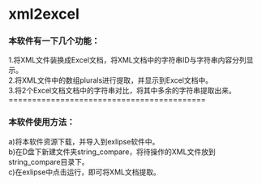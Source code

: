 # xml2excel
<!--this is a java resource code tools, that it help us to check the new added android strings.<br>-->
<h3>本软件有一下几个功能：<br></h3>
1.将XML文件装换成Excel文档，将XML文档中的字符串ID与字符串内容分列显示。<br>
2.将XML文件中的数组plurals进行提取，并显示到Excel文档中。<br>
3.将2个Excel文档文档中的字符串对比，将其中多余的字符串提取出来。<br>
==========================================<br>
<h3>本软件使用方法：<br></h3>
a)将本软件资源下载，并导入到exlipse软件中。<br>
b)在D盘下新建文件夹string_compare，将待操作的XML文件放到string_compare目录下。<br>
c)在exlipse中点击运行，即可将XML文档提取。<br>
